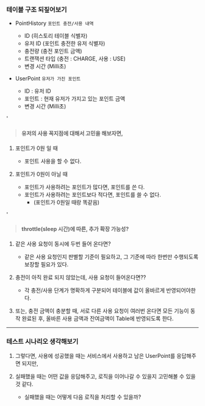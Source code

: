 ### 테이블 구조 되짚어보기

- PointHistory `포인트 충전/사용 내역`
    - ID (히스토리 테이블 식별자)
    - 유저 ID (포인트 충전한 유저 식별자)
    - 충전량 (충전 포인트 금액)
    - 트랜잭션 타입 (충전 : CHARGE, 사용 : USE)
    - 변경 시간 (Milli초)


- UserPoint `유저가 가진 포인트`
    - ID : 유저 ID
    - 포인트 : 현재 유저가 가지고 있는 포인트 금액
    - 변경 시간 (Milli초)

'

> #### 유저의 사용 꼭지점에 대해서 고민을 해보자면,
1. 포인트가 0원 일 때
   - 포인트 사용을 할 수 없다.


2. 포인트가 0원이 아닐 때
   - 포인트가 사용하려는 포인트가 많다면, 포인트를 쓴 다.
   - 포인트가 사용하려는 포인트보다 적다면, 포인트를 쓸 수 없다.
     - (포인트가 0원일 때랑 똑같음)

  '
> #### throttle(sleep 시간)에 따른, 추가 확장 가능성?
1. 같은 사용 요청이 동시에 두번 들어 온다면?
   - 같은 사용 요청인지 판별할 기준이 필요하고, 그 기준에 따라 한번만 수행되도록 보장할 필요가 있다.


2. 충전이 아직 완료 되지 않았는데, 사용 요청이 들어온다면??
   - 각 충전/사용 단계가 명확하게 구분되어 테이블에 값이 올바르게 반영되어야한다.


3. 또는, 충전 금액이 충분할 때, 서로 다른 사용 요청이 여러번 온다면 모든 기능이 동작 완료된 후, 올바른 사용 금액과 잔여금액이 Table에 반영되도록 한다.
---

### 테스트 시나리오 생각해보기
1. 그렇다면, 사용에 성공했을 때는 서비스에서 사용하고 남은 UserPoint를 응답해주면 되지만,


2. 실패했을 때는 어떤 값을 응답해주고, 로직을 이어나갈 수 있을지 고민해볼 수 있을 것 같다.
    - 실패했을 때는 어떻게 다음 로직을 처리할 수 있을까?

